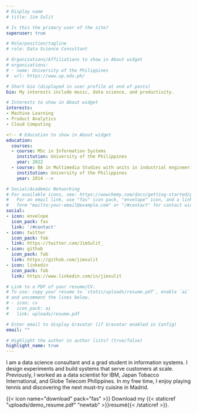 ```yaml
---
# Display name
# title: Jim Sulit

# Is this the primary user of the site?
superuser: true

# Role/position/tagline
# role: Data Science Consultant

# Organizations/Affiliations to show in About widget
# organizations:
# - name: University of the Philippines
#  url: https://www.up.edu.ph/

# Short bio (displayed in user profile at end of posts)
bio: My interests include music, data science, and productivity.

# Interests to show in About widget
interests:
- Machine Learning
- Product Analytics
- Cloud Computing

<!-- # Education to show in About widget
education:
  courses:
  - course: MSc in Information Systems
    institution: University of the Philippines
    year: 2022
  - course: BA in Multimedia Studies with units in industrial engineering
    institution: University of the Philippines
    year: 2014 -->

# Social/Academic Networking
# For available icons, see: https://wowchemy.com/docs/getting-started/page-builder/#icons
#   For an email link, use "fas" icon pack, "envelope" icon, and a link in the
#   form "mailto:your-email@example.com" or "/#contact" for contact widget.
social:
- icon: envelope
  icon_pack: fas
  link: '/#contact'
- icon: twitter
  icon_pack: fab
  link: https://twitter.com/JimSulit_
- icon: github
  icon_pack: fab
  link: https://github.com/jimsulit
- icon: linkedin
  icon_pack: fab
  link: https://www.linkedin.com/in/jimsulit

# Link to a PDF of your resume/CV.
# To use: copy your resume to `static/uploads/resume.pdf`, enable `ai` icons in `params.toml`, 
# and uncomment the lines below.
# - icon: cv
#   icon_pack: ai
#   link: uploads/resume.pdf

# Enter email to display Gravatar (if Gravatar enabled in Config)
email: ""

# Highlight the author in author lists? (true/false)
highlight_name: true
---
```



I am a data science consultant and a grad student in information systems. I design experiments and build systems that serve customers at scale. Previously, I worked as a data scientist for IBM, Japan Tobacco International, and Globe Telecom Philippines. In my free time, I enjoy playing tennis and discovering the next must-try cuisine in Madrid.

{{< icon name="download" pack="fas" >}} Download my {{< staticref "uploads/demo_resume.pdf" "newtab" >}}resumé{{< /staticref >}}.